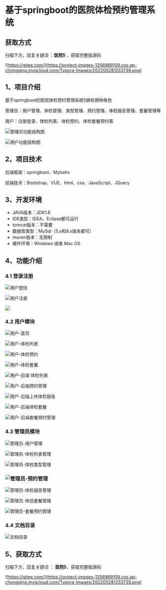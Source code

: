 # 基于springboot的医院体检预约管理系统

## 获取方式

扫描下方，回复关键词  ：**医院5** ，获取完整版源码

![https://gitee.com/](https://project-images-1256969109.cos.ap-chongqing.myqcloud.com/Typora-Images/202205281253739.png)

## 1、项目介绍

基于springboot的医院体检预约管理系统5拥有俩种角色

管理员：用户管理、体检管理、类型管理、预约管理、体检报告管理、套餐管理等

用户：注册登录、体检列表、体检预约、体检套餐预约等

![管理员功能结构图](https://project-images-1256969109.cos.ap-chongqing.myqcloud.com/Typora-Images/202208132123700.jpg)

![用户功能结构图](https://project-images-1256969109.cos.ap-chongqing.myqcloud.com/Typora-Images/202208132123233.jpg)

## 2、项目技术

后端框架：springboot、Mybatis

前端技术：Bootstrap、VUE、html、css、JavaScript、JQuery

## 3、开发环境

- JAVA版本：JDK1.8
- IDE类型：IDEA、Eclipse都可运行
- tomcat版本：不需要
- 数据库类型：MySql（5.x和8.x版本都可） 
- maven版本：无限制
- 硬件环境：Windows 或者 Mac OS


## 4、功能介绍

### 4.1 登录注册

![用户登陆](https://project-images-1256969109.cos.ap-chongqing.myqcloud.com/Typora-Images/202208132124538.jpg)

![用户注册](https://project-images-1256969109.cos.ap-chongqing.myqcloud.com/Typora-Images/202208132124442.jpg)

![](https://project-images-1256969109.cos.ap-chongqing.myqcloud.com/Typora-Images/202208132124576.jpeg)

### 4.2 用户模块

![用户-首页](https://project-images-1256969109.cos.ap-chongqing.myqcloud.com/Typora-Images/202208132124034.jpg)

![用户-体检列表](https://project-images-1256969109.cos.ap-chongqing.myqcloud.com/Typora-Images/202208132124731.jpg)

![用户-体检预约](https://project-images-1256969109.cos.ap-chongqing.myqcloud.com/Typora-Images/202208132124136.jpg)

![用户-体检套餐](https://project-images-1256969109.cos.ap-chongqing.myqcloud.com/Typora-Images/202208132124558.jpg)

![用户-后端 体检列表](https://project-images-1256969109.cos.ap-chongqing.myqcloud.com/Typora-Images/202208132124646.jpg)

![用户-后端预约管理](https://project-images-1256969109.cos.ap-chongqing.myqcloud.com/Typora-Images/202208132124075.jpg)

![用户-后端上传体检报告](https://project-images-1256969109.cos.ap-chongqing.myqcloud.com/Typora-Images/202208132124532.jpg)

![用户-后端体检套餐](https://project-images-1256969109.cos.ap-chongqing.myqcloud.com/Typora-Images/202208132124557.jpg)

![用户-后端套餐预约管理](https://project-images-1256969109.cos.ap-chongqing.myqcloud.com/Typora-Images/202208132124771.jpg)

### 4.3 管理员模块

![管理员-用户管理](https://project-images-1256969109.cos.ap-chongqing.myqcloud.com/Typora-Images/202208132125530.jpg)

![管理员-体检列表管理](https://project-images-1256969109.cos.ap-chongqing.myqcloud.com/Typora-Images/202208132125801.jpg)

![管理员-体检类型管理](https://project-images-1256969109.cos.ap-chongqing.myqcloud.com/Typora-Images/202208132125942.jpg)

### ![管理员-预约管理](https://project-images-1256969109.cos.ap-chongqing.myqcloud.com/Typora-Images/202208132125459.jpg)

![管理员-体检报告管理](https://project-images-1256969109.cos.ap-chongqing.myqcloud.com/Typora-Images/202208132125311.jpg)

![管理员-体验套餐管理](https://project-images-1256969109.cos.ap-chongqing.myqcloud.com/Typora-Images/202208132125787.jpg)

![管理员-套餐预约管理](https://project-images-1256969109.cos.ap-chongqing.myqcloud.com/Typora-Images/202208132125902.jpg)

### 4.4 文档目录

![文档目录](https://project-images-1256969109.cos.ap-chongqing.myqcloud.com/Typora-Images/202208132125389.jpg)

## 5、获取方式

扫描下方，回复关键词  ： **医院5**，获取完整版源码



![https://gitee.com/](https://project-images-1256969109.cos.ap-chongqing.myqcloud.com/Typora-Images/202205281253739.png)

